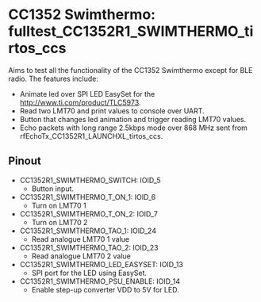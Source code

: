 # CC1352 Swimthermo: fulltest_CC1352R1_SWIMTHERMO_tirtos_ccs
Aims to test all the functionality of the CC1352 Swimthermo except for BLE radio. The features include:

* Animate led over SPI LED EasySet for the http://www.ti.com/product/TLC5973.
* Read two LMT70 and print values to console over UART.
* Button that changes led animation and trigger reading LMT70 values.
* Echo packets with long range 2.5kbps mode over 868 MHz sent from rfEchoTx_CC1352R1_LAUNCHXL_tirtos_ccs.

## Pinout
* CC1352R1_SWIMTHERMO_SWITCH: IOID_5
    * Button input.
* CC1352R1_SWIMTHERMO_T_ON_1: IOID_6
    * Turn on LMT70 1
* CC1352R1_SWIMTHERMO_T_ON_2: IOID_7
    * Turn on LMT70 2
* CC1352R1_SWIMTHERMO_TAO_1: IOID_24
   * Read analogue LMT70 1 value 
* CC1352R1_SWIMTHERMO_TAO_2: IOID_23
   * Read analogue LMT70 2 value 
* CC1352R1_SWIMTHERMO_LED_EASYSET: IOID_13
   * SPI port for the LED using EasySet. 
* CC1352R1_SWIMTHERMO_PSU_ENABLE: IOID_14
   * Enable step-up converter VDD to 5V for LED.
